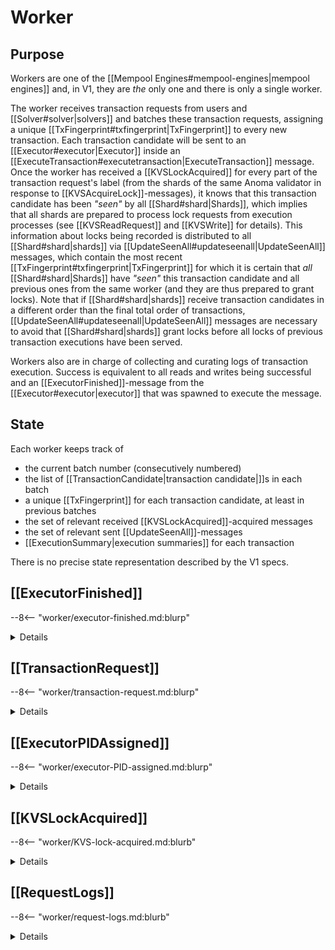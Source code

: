 # Worker

## Purpose

Workers are one of the [[Mempool Engines#mempool-engines|mempool engines]]
and, in V1, they are _the_ only one and there is only a single worker.
<!--[^4]-->
The worker receives transaction requests from users and
[[Solver#solver|solvers]] and batches these transaction requests,
assigning a unique [[TxFingerprint#txfingerprint|TxFingerprint]]
to every new transaction.
Each transaction candidate will be sent to an [[Executor#executor|Executor]]
inside an [[ExecuteTransaction#executetransaction|ExecuteTransaction]] message.
Once the worker has received a
[[KVSLockAcquired]] for every part of the transaction request's label
(from the shards of the same Anoma validator
in response to [[KVSAcquireLock]]-messages),
it knows that this transaction candidate has been
_"seen"_ by all [[Shard#shard|Shards]],
which implies that all shards are prepared to process
lock requests from execution processes
(see [[KVSReadRequest]] and [[KVSWrite]] for details).
This information about locks being recorded is
distributed to all [[Shard#shard|shards]]
via [[UpdateSeenAll#updateseenall|UpdateSeenAll]] messages,
which contain the most recent [[TxFingerprint#txfingerprint|TxFingerprint]]
for which it is certain that
_all_ [[Shard#shard|Shards]] have _"seen"_
this transaction candidate and all previous ones from the same worker
(and they are thus prepared to grant locks).
Note that if [[Shard#shard|shards]] receive
transaction candidates in a different order than
the final total order of transactions,
[[UpdateSeenAll#updateseenall|UpdateSeenAll]] messages are necessary
to avoid that [[Shard#shard|shards]] grant locks before
all locks of previous transaction executions have been served.

Workers also are in charge of collecting and curating
logs of transaction execution.
Success is equivalent to all reads and writes being successful
and an [[ExecutorFinished]]-message from the
[[Executor#executor|executor]] that was spawned to execute the message.
<!--[^6]-->
<!--ᚦ from v2 onward, we signed summaries -->

<!--ᚦ additionally, workers might send
batched sets of read write lables to shards---which might be _empty_!
- similarly/alternatively (?), updateseenall might also be only sent
  once per batch (to avoid the number of messages passed)
- KVSAcquireLock could be send by worker instead of execution
  at least in principle
-->

## State

Each worker keeps track of
- the current batch number (consecutively numbered)
- the list of [[TransactionCandidate|transaction candidate|]]s in each batch
- a unique [[TxFingerprint]] for each transaction candidate,
  at least in previous batches
- the set of relevant received [[KVSLockAcquired]]-acquired messages
- the set of relevant sent [[UpdateSeenAll]]-messages
- [[ExecutionSummary|execution summaries]] for each transaction

There is no precise state representation described by the V1 specs.

<!-- TODO: the following almost certainly are not the template we want -->

## [[ExecutorFinished]]

--8<-- "worker/executor-finished.md:blurp"

<details  markdown="1">
  <summary>Details</summary>
--8<-- "worker/executor-finished.md:details"
</details>


## [[TransactionRequest]]

--8<-- "worker/transaction-request.md:blurp"

<details  markdown="1">
  <summary>Details</summary>
--8<-- "worker/transaction-request.md:details"
</details>


## [[ExecutorPIDAssigned]]

--8<-- "worker/executor-PID-assigned.md:blurp"

<details  markdown="1">
  <summary>Details</summary>
--8<-- "worker/executor-PID-assigned.md:details"
</details>



## [[KVSLockAcquired]]



--8<-- "worker/KVS-lock-acquired.md:blurb"

<details  markdown="1">
  <summary>Details</summary>
--8<-- "worker/KVS-lock-acquired.md:details"
</details>


## [[RequestLogs]]


--8<-- "worker/request-logs.md:blurb"

<details  markdown="1">
  <summary>Details</summary>
--8<-- "worker/request-logs.md:details"
</details>


<!--
## [`NewTransaction`](worker/new-transaction.md)
from Worker may trigger:
- `WorkerHashAvailable` → Primary
  --8<-- "./primary/worker-hash-available.md:blurb"
-->

<!--
## [`WorkerHashFingerprint`](worker/worker-hash-fingerprint.md)
from Worker may trigger:
- `WorkerHashAvailable` → Primary
  --8<-- "./primary/worker-hash-available.md:blurb"
-->


<!-- TODO: we need to find better places for these footnotes

[^1]: It might be too expensive to check from genesis;
    transaction requests could have a parameter for
    how long the duplicate check is active.

[^2]: This condidtion can be added to avoid
    too many waiting/idling executor processes.
    (This comes at the price of a sliver of
    additional latencey for the first transactions in a batch.)
    Note that this cannot lead to deadlocks
    as the lock acquisition messages
    (KVSAcquireLock,KVSLockAcquired,UpdateSeenAll)
    are completely independent of spawning transactions.
    In more detail,
    if we were missing a KVSAcquireLock message for a transaction,
    the executor could not start operating (even if it is spawned).

[^3]: This can be done by use of a executor process supervisor
    in the implementation.

[^4]: In all future versions of Anoma,
    workers will be organized around primaries;
    however, in V1, we can omit primaries as they do not serve any purpose.
    In V1, there is only a single worker,
    which can be though of as featuring also as its primary.


[^5]: In future versions,
    IO is output of results from the responsible workers
    (and their fellow/mirror workers) to some fixed address.
    Inputs may allow for non-trivial validator inputs,
    according to a orthogonal protocol (an may fail deterministically).

[^6]: In V1,
    we report all the data about a single transaction back to the submitter
    as part of execution.
-->
